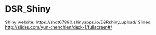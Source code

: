 # DSR_Shiny

Shiny website: https://shot67890.shinyapps.io/DSRshiny_upload/
Slides: http://slides.com/yun-chenchien/deck-1/fullscreen#/
